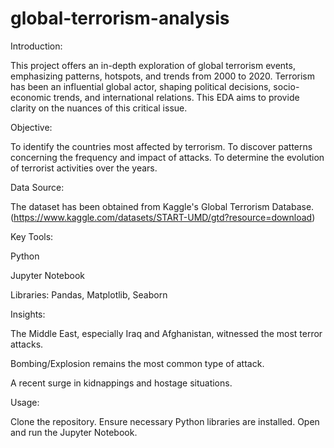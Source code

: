 # global-terrorism-analysis

Introduction:

This project offers an in-depth exploration of global terrorism events, emphasizing patterns, hotspots, and trends from 2000 to 2020. Terrorism has been an influential global actor, shaping political decisions, socio-economic trends, and international relations. This EDA aims to provide clarity on the nuances of this critical issue.

Objective:

To identify the countries most affected by terrorism.
To discover patterns concerning the frequency and impact of attacks.
To determine the evolution of terrorist activities over the years.

Data Source:

The dataset has been obtained from Kaggle's Global Terrorism Database. (https://www.kaggle.com/datasets/START-UMD/gtd?resource=download)

Key Tools:

Python

Jupyter Notebook

Libraries: Pandas, Matplotlib, Seaborn

Insights:

The Middle East, especially Iraq and Afghanistan, witnessed the most terror attacks.

Bombing/Explosion remains the most common type of attack.

A recent surge in kidnappings and hostage situations.

Usage:

Clone the repository.
Ensure necessary Python libraries are installed.
Open and run the Jupyter Notebook.






